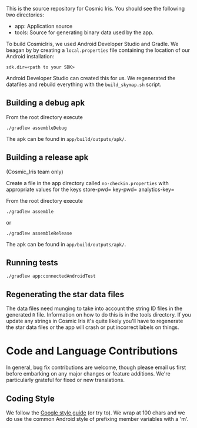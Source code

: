This is the source repository for Cosmic Iris. You should see the following
two directories:
 * app: Application source
 * tools: Source for generating binary data used by the app.

To build CosmicIris, we used Android Developer Studio and Gradle.  We beagan by
by creating a `local.properties` file containing the location of our
Android installation:

    sdk.dir=<path to your SDK>

Android Developer Studio can created this for us.  We regenerated the datafiles and
rebuild everything with the `build_skymap.sh` script.

## Building a debug apk

From the root directory execute

    ./gradlew assembleDebug

The apk can be found in `app/build/outputs/apk/`.

## Building a release apk
(Cosmic_Iris team only)

Create a file in the app directory called
`no-checkin.properties` with appropriate values for the
keys
    store-pwd=
    key-pwd=
    analytics-key=

From the root directory execute

    ./gradlew assemble

or

    ./gradlew assembleRelease

The apk can be found in `app/build/outputs/apk/`.


## Running tests

    ./gradlew app:connectedAndroidTest

## Regenerating the star data files

The data files need munging to take into account the string ID files in the generated `R` file.  Information on
how to do this is in the tools directory.  If you update any strings in Cosmic Iris it's quite likely you'll
have to regenerate the star data files or the app will crash or put incorrect labels on things.

# Code and Language Contributions

In general, bug fix contributions are welcome, though please email us first before embarking on any major changes or feature additions.  We're particularly grateful for fixed or new translations.

## Coding Style

We follow the [Google style guide](https://google.github.io/styleguide/javaguide.html) (or try to).  We wrap at 100 chars and we do use the common Android style of prefixing member variables with a 'm'.
